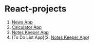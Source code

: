 # React-projects

1. [News App](https://news-app-prajwal.netlify.app/)
2. [Calculator App](https://calculator-prajwal-06.netlify.app/)
3. [Notes Keeper App](https://notes-keeper-prajwal.netlify.app/)
4. [To Do List App](2. [Notes Keeper App](https://notes-keeper-prajwal.netlify.app/))
